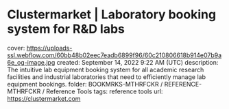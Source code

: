 # Clustermarket | Laboratory booking system for R&D labs

cover: https://uploads-ssl.webflow.com/60bb48b02eec7eadb6899f96/60c210806618b914e07b9a6e_og-image.jpg
created: September 14, 2022 9:22 AM (UTC)
description: The intuitive lab equipment booking system for all academic research facilities and industrial laboratories that need to efficiently manage lab equipment bookings.
folder: BOOKMRKS-MTHRFCKR / REFERENCE-MTHRFCKR / Reference Tools
tags: reference tools
url: https://clustermarket.com